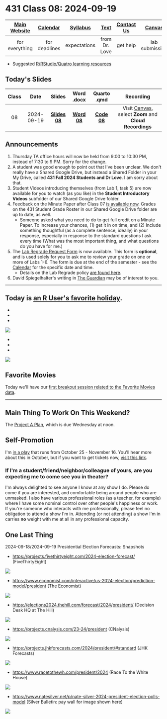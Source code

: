 # 431 Class 08: 2024-09-19

[Main Website](https://thomaselove.github.io/431-2024/) | [Calendar](https://thomaselove.github.io/431-2024/calendar.html) | [Syllabus](https://thomaselove.github.io/431-syllabus-2024/) | [Text](https://thomaselove.github.io/431-book/) | [Contact Us](https://thomaselove.github.io/431-2024/contact.html) | [Canvas](https://canvas.case.edu) | [Data and Code](https://github.com/THOMASELOVE/431-data)
:-----------: | :--------------: | :----------: | :---------: | :-------------: | :-----------: | :------------:
for everything | for deadlines | expectations | from Dr. Love | get help | lab submission | for downloads

- Suggested [R/RStudio/Quatro learning resources](https://thomaselove.github.io/431-2024/resources.html)

## Today's Slides

Class | Date | Slides | Word .docx | Quarto .qmd | Recording
:---: | :--------: | :------: | :------: | :------: | :-------------:
08 | 2024-09-19 | **[Slides 08](https://thomaselove.github.io/431-slides-2024/class08.html)** | **[Word 08](https://thomaselove.github.io/431-slides-2024/class08w.docx)** | **[Code 08](https://github.com/THOMASELOVE/431-slides-2024/blob/main/class08.qmd)** | Visit [Canvas](https://canvas.case.edu/), select **Zoom** and **Cloud Recordings**

## Announcements

1. Thursday TA office hours will now be held from 9:00 to 10:30 PM, instead of 7:30 to 9 PM. Sorry for the change.
2. A student was good enough to point out that I've been unclear. We don't really have a Shared Google Drive, but instead a Shared Folder in your My Drive, called **431 Fall 2024 Students and Dr Love**. I am sorry about that.
3. Student Videos introducing themselves (from Lab 1, task 5) are now available for you to watch (as you like) in the **Student Introductory Videos** subfolder of our Shared Google Drive folder.
4. Feedback on the Minute Paper after Class 07 [is available now](https://bit.ly/431-2024-min-07-feedback). Grades on the 431 Student Grade Roster in our Shared Google Drive folder are up to date, as well.
    - Someone asked what you need to do to get full credit on a Minute Paper. To increase your chances, (1) get it in on time, and (2) Include something thoughtful (as a complete sentence, ideally) in your response, especially in response to the standard questions I ask every time (What was the most important thing, and what questions do you have for me.)
5. The [Lab Regrade Request Form](https://bit.ly/431-2024-lab-regrade-request) is now available. This form is **optional**, and is used solely for you to ask me to review your grade on one or more of Labs 1-6. The form is due at the end of the semester - see the [Calendar](https://thomaselove.github.io/431-2024/calendar.html) for the specific date and time.
    - Details on the Lab Regrade policy [are found here](https://github.com/THOMASELOVE/431-labs-2024/blob/main/README.md#lab-regrade-requests-will-be-reviewed-in-december). 
6. David Spiegelhalter's writing in [The Guardian](https://www.theguardian.com/profile/david-spiegelhalter) may be of interest to you.

---

## Today is [an R User's favorite holiday](https://en.wikipedia.org/wiki/International_Talk_Like_a_Pirate_Day).

-
-
-



![](https://github.com/THOMASELOVE/431-classes-2024/blob/main/class08/Sept_19_2024.png)

-
-
-


![](https://github.com/THOMASELOVE/431-classes-2024/blob/main/class08/R_keyboard.png)


## Favorite Movies

Today we'll have our [first breakout session related to the Favorite Movies data](https://github.com/THOMASELOVE/431-classes-2024/tree/main/movies).

-----

## Main Thing To Work On This Weekend?

The [Project A Plan](https://thomaselove.github.io/431-projectA-2024/plan.html), which is due Wednesday at noon.

## Self-Promotion

I'm [in a play](https://github.com/THOMASELOVE/theater/blob/master/README.md#my-next-performances-will-be-as-justice-wargrave-in-the-play-and-then-there-were-none-at-aurora-community-theatre-october-25---november-16-2024) that runs from October 25 - November 16. You'll hear more about this in October, but if you want to get tickets now, [visit this link](https://www.auroracommunitytheatre.com/). 

### If I'm a student/friend/neighbor/colleague of yours, are you expecting me to come see you in theater?

I'm always delighted to see anyone I know at any show I do. Please do come if you are interested, and comfortable being around people who are unmasked. I also have various professional roles (as a teacher, for example) where I have some nominal control over other people's happiness or work. If you're someone who interacts with me professionally, please feel no obligation to attend a show I'm in. Attending (or not attending) a show I'm in carries **no** weight with me at all in any professional capacity.

## One Last Thing

2024-09-18/2024-09-19 Presidential Election Forecasts: Snapshots

- <https://projects.fivethirtyeight.com/2024-election-forecast/> (FiveThirtyEight)

![](https://github.com/THOMASELOVE/431-classes-2024/blob/main/class08/2024-09-18/fivethirtyeight.png)

- <https://www.economist.com/interactive/us-2024-election/prediction-model/president> (The Economist)

![](https://github.com/THOMASELOVE/431-classes-2024/blob/main/class08/2024-09-18/the-economist.png)

- <https://elections2024.thehill.com/forecast/2024/president/> (Decision Desk HQ at The Hill)

![](https://github.com/THOMASELOVE/431-classes-2024/blob/main/class08/2024-09-18/decision_desk_hq.png)

- <https://projects.cnalysis.com/23-24/president> (CNalysis)

![](https://github.com/THOMASELOVE/431-classes-2024/blob/main/class08/2024-09-18/cnalysis.png)

- <https://projects.jhkforecasts.com/2024/president/#standard> (JHK Forecasts)

![](https://github.com/THOMASELOVE/431-classes-2024/blob/main/class08/2024-09-18/jhkforecasts.png)

- <https://www.racetothewh.com/president/2024> (Race To the White House)

![](https://github.com/THOMASELOVE/431-classes-2024/blob/main/class08/2024-09-18/race_to_the_white_house.png)

- <https://www.natesilver.net/p/nate-silver-2024-president-election-polls-model> (Silver Bulletin: pay wall for image shown here)

![](https://github.com/THOMASELOVE/431-classes-2024/blob/main/class08/2024-09-18/silver_bulletin.png)
